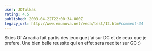 ```yaml
---
user: JDTulkas
rating: 4.5
published: 2003-04-22T22:00:34.000Z
legacy_url: http://www.emunova.net/veda/test/12.htm#comment-34
---
```

Skies Of Arcadia fait partis des jeux que j'ai sur DC et de ceux que je prefere. Une bien belle reussite qui en effet sera reediter sur GC :)